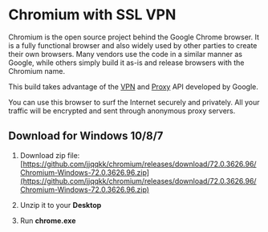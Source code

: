 # Chromium with SSL VPN

Chromium is the open source project behind the Google Chrome browser. It is a fully functional browser and also widely used by other parties to create their own browsers. Many vendors use the code in a similar manner as Google, while others simply build it as-is and release browsers with the Chromium name.

This build takes advantage of the [VPN](https://developer.chrome.com/extensions/vpnProvider) and [Proxy](https://developer.chrome.com/extensions/proxy) API developed by Google. 

You can use this browser to surf the Internet securely and privately. All your traffic will be encrypted and sent through anonymous proxy servers.

## Download for Windows 10/8/7

1. Download zip file: [https://github.com/jjqqkk/chromium/releases/download/72.0.3626.96/Chromium-Windows-72.0.3626.96.zip](https://github.com/jjqqkk/chromium/releases/download/72.0.3626.96/Chromium-Windows-72.0.3626.96.zip)

2. Unzip it to your **Desktop**

3. Run **chrome.exe**
